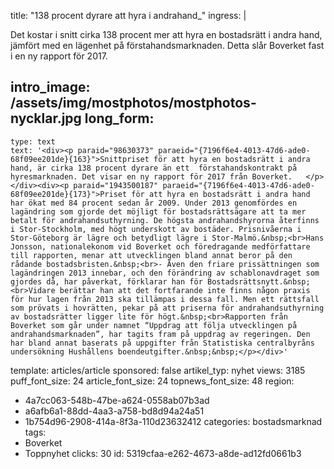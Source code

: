 title: "138 procent dyrare att hyra i andrahand\_"
ingress: |
  <p><span class="TextRun SCXW167113159"><span class="NormalTextRun SCXW167113159">Det kostar i snitt </span><span class="TextRun SCXW167113159"><span class="NormalTextRun SCXW167113159">cirka </span><span class="TextRun SCXW167113159"><span class="NormalTextRun SCXW167113159">138 procent mer att hyra en bostadsrätt i andra hand, jämfört med en lägenhet på förstahandsmarknaden. Detta slår</span></span></span></span> Boverket fast i en ny rapport för 2017.
  </p>
  
intro_image: /assets/img/mostphotos/mostphotos-nycklar.jpg
long_form:
  -
    type: text
    text: '<div><p paraid="98630373" paraeid="{7196f6e4-4013-47d6-ade0-68f09ee201de}{163}">Snittpriset för att hyra en bostadsrätt i andra hand, är cirka 138 procent dyrare än ett  förstahandskontrakt på hyresmarknaden. Det visar en ny rapport för 2017 från Boverket.   </p></div><div><p paraid="1943500187" paraeid="{7196f6e4-4013-47d6-ade0-68f09ee201de}{173}">Priset för att hyra en bostadsrätt i andra hand har ökat med 84 procent sedan år 2009. Under 2013 genomfördes en lagändring som gjorde det möjligt för bostadsrättsägare att ta mer betalt för andrahandsuthyrning. De högsta andrahandshyrorna återfinns i Stor-Stockholm, med högt underskott av bostäder. Prisnivåerna i Stor-Göteborg är lägre och betydligt lägre i Stor-Malmö.&nbsp;<br>Hans Jonsson, nationalekonom vid Boverket och föredragande medförfattare till rapporten, menar att utvecklingen bland annat beror på den rådande bostadsbristen.&nbsp;<br>- Även den friare prissättningen som lagändringen 2013 innebar, och den förändring av schablonavdraget som gjordes då, har påverkat, förklarar han för Bostadsrättsnytt.&nbsp;<br>Vidare berättar han att det fortfarande inte finns någon praxis för hur lagen från 2013 ska tillämpas i dessa fall. Men ett rättsfall som prövats i hovrätten, pekar på att priserna för andrahandsuthyrning av bostadsrätter ligger lite för högt.&nbsp;<br>Rapporten från Boverket som går under namnet “Uppdrag att följa utvecklingen på andrahandsmarknaden”, har tagits fram på uppdrag av regeringen. Den har bland annat baserats på uppgifter från Statistiska centralbyråns undersökning Hushållens boendeutgifter.&nbsp;&nbsp;</p></div>'
template: articles/article
sponsored: false
artikel_typ: nyhet
views: 3185
puff_font_size: 24
article_font_size: 24
topnews_font_size: 48
region:
  - 4a7cc063-548b-47be-a624-0558ab07b3ad
  - a6afb6a1-88dd-4aa3-a758-bd8d94a24a51
  - 1b754d96-2908-414a-8f3a-110d23632412
categories: bostadsmarknad
tags:
  - Boverket
  - Toppnyhet
clicks: 30
id: 5319cfaa-e262-4673-a8de-ad12fd0661b3
